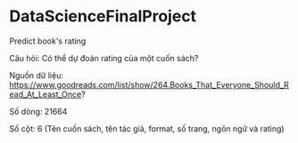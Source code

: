 # DataScienceFinalProject
Predict book's rating

Câu hỏi: Có thể dự đoán rating của một cuốn sách?

Nguồn dữ liệu: https://www.goodreads.com/list/show/264.Books_That_Everyone_Should_Read_At_Least_Once?

Số dòng: 21664

Số cột: 6 (Tên cuốn sách, tên tác giả, format, số trang, ngôn ngữ và rating)
